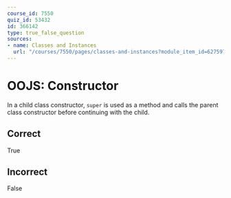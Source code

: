 ```yaml
---
course_id: 7550
quiz_id: 53432
id: 366142
type: true_false_question
sources:
- name: Classes and Instances
  url: "/courses/7550/pages/classes-and-instances?module_item_id=627597"
---
```


# OOJS: Constructor

In a child class constructor, `super` is used as a method and calls the parent
class constructor before continuing with the child.

## Correct

True

## Incorrect

False
